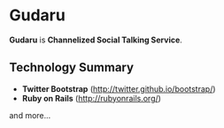 Gudaru
======

**Gudaru** is **Channelized Social Talking Service**.

## Technology Summary

* **Twitter Bootstrap** (http://twitter.github.io/bootstrap/)
* **Ruby on Rails** (http://rubyonrails.org/)

and more...
